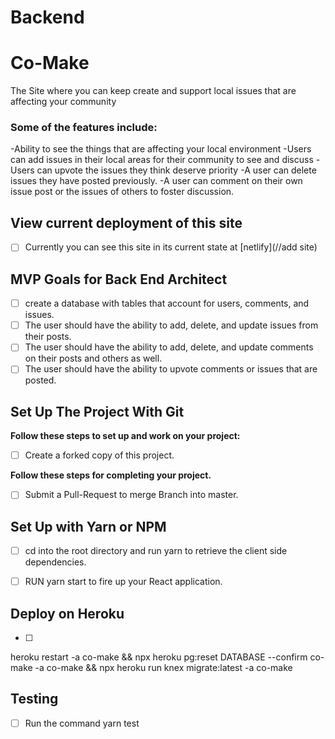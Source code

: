 # Backend

# Co-Make

The Site where you can keep create and support local issues that are affecting your community

### Some of the features include:

-Ability to see the things that are affecting your local environment
-Users can add issues in their local areas for their community to see and discuss
-Users can upvote the issues they think deserve priority
-A user can delete issues they have posted previously.
-A user can comment on their own issue post or the issues of others to foster discussion.

## View current deployment of this site

- [ ] Currently you can see this site in its current state at [netlify](//add site)

## MVP Goals for Back End Architect

- [ ] create a database with tables that account for users, comments, and issues.
- [ ] The user should have the ability to add, delete, and update issues from their posts.
- [ ] The user should have the ability to add, delete, and update comments on their posts and others as well.
- [ ] The user should have the ability to upvote comments or issues that are posted.

## Set Up The Project With Git

**Follow these steps to set up and work on your project:**

- [ ] Create a forked copy of this project.

**Follow these steps for completing your project.**

- [ ] Submit a Pull-Request to merge <firstName-lastName> Branch into master.

## Set Up with Yarn or NPM

- [ ] cd into the root directory and run yarn to retrieve the client side dependencies.

- [ ] RUN yarn start to fire up your React application.

## Deploy on Heroku

- [ ]

heroku restart -a co-make && npx heroku pg:reset DATABASE --confirm co-make -a co-make && npx heroku run knex migrate:latest -a co-make

## Testing

- [ ] Run the command yarn test
